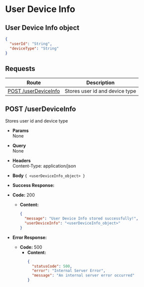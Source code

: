 # User Device Info

## User Device Info object

```json
{
  "userId": "String",
  "deviceType": "String"
}
```

## **Requests**

|                    Route                     |          Description           |
| :------------------------------------------: | :----------------------------: |
| [POST /userDeviceInfo](#post-userDeviceInfo) | Stores user id and device type |

## **POST /userDeviceInfo**

Stores user id and device type

- **Params**  
  None
- **Query**  
  None
- **Headers**  
  Content-Type: application/json
- **Body** `{ <userDeviceInfo_object> }`
- **Success Response:**
- **Code:** 200

  - **Content:**
    ```json
    {
      "message": "User Device Info stored successfully!",
      "userDeviceInfo": "<userDeviceInfo_object>"
    }
    ```

- **Error Response:**
  - **Code:** 500
    - **Content:**
      ```json
      {
        "statusCode": 500,
        "error": "Internal Server Error",
        "message": "An internal server error occurred"
      }
      ```
